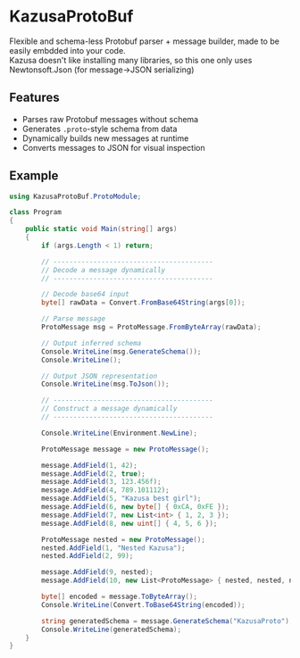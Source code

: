 # KazusaProtoBuf

Flexible and schema-less Protobuf parser + message builder, made to be easily embdded into your code.\
Kazusa doesn't like installing many libraries, so this one only uses Newtonsoft.Json (for message->JSON serializing)

## Features

- Parses raw Protobuf messages without schema
- Generates `.proto`-style schema from data
- Dynamically builds new messages at runtime
- Converts messages to JSON for visual inspection

## Example

```csharp
using KazusaProtoBuf.ProtoModule;

class Program
{
    public static void Main(string[] args)
    {
        if (args.Length < 1) return;

        // ----------------------------------------
        // Decode a message dynamically
        // ----------------------------------------

        // Decode base64 input
        byte[] rawData = Convert.FromBase64String(args[0]);

        // Parse message
        ProtoMessage msg = ProtoMessage.FromByteArray(rawData);

        // Output inferred schema
        Console.WriteLine(msg.GenerateSchema());
        Console.WriteLine();

        // Output JSON representation
        Console.WriteLine(msg.ToJson());

        // ----------------------------------------
        // Construct a message dynamically
        // ----------------------------------------

        Console.WriteLine(Environment.NewLine);

        ProtoMessage message = new ProtoMessage();

        message.AddField(1, 42);
        message.AddField(2, true);
        message.AddField(3, 123.456f);
        message.AddField(4, 789.101112);
        message.AddField(5, "Kazusa best girl");
        message.AddField(6, new byte[] { 0xCA, 0xFE });
        message.AddField(7, new List<int> { 1, 2, 3 });
        message.AddField(8, new uint[] { 4, 5, 6 });

        ProtoMessage nested = new ProtoMessage();
        nested.AddField(1, "Nested Kazusa");
        nested.AddField(2, 99);

        message.AddField(9, nested);
        message.AddField(10, new List<ProtoMessage> { nested, nested, nested });

        byte[] encoded = message.ToByteArray();
        Console.WriteLine(Convert.ToBase64String(encoded));

        string generatedSchema = message.GenerateSchema("KazusaProto");
        Console.WriteLine(generatedSchema);
    }
}